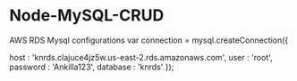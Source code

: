 # Node-MySQL-CRUD


AWS RDS Mysql configurations
var connection = mysql.createConnection({
  
  host     : 'knrds.clajuce4jz5w.us-east-2.rds.amazonaws.com',
  user     : 'root',
  password : 'Ankilla123',
  database : 'knrds'
});